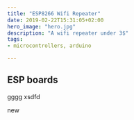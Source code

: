 ```yaml
---
title: "ESP8266 Wifi Repeater"
date: 2019-02-22T15:31:05+02:00
hero_image: "hero.jpg"
description: "A wifi repeater under 3$"
tags:
- microcontrollers, arduino

---
```


<h2>ESP boards</h2>
gggg
xsdfd

new
